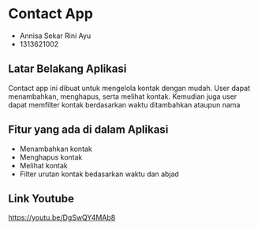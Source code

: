 # Contact App

- Annisa Sekar Rini Ayu <br>
- 1313621002 <br>

## Latar Belakang Aplikasi
Contact app ini dibuat untuk mengelola kontak dengan mudah. User dapat menambahkan, menghapus, serta melihat kontak. Kemudian juga user dapat memfilter kontak berdasarkan waktu ditambahkan ataupun nama

## Fitur yang ada di dalam Aplikasi
- Menambahkan kontak <br>
- Menghapus kontak <br>
- Melihat kontak <br>
- Filter urutan kontak bedasarkan waktu dan abjad <br>

## Link Youtube
https://youtu.be/DgSwQY4MAb8
